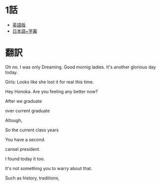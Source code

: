 # 1話

- [英語版](https://www1.9anime.to/watch/love-live-school-idol-project-dub.6y04/po98j6)
- [日本語+字幕](https://www1.9anime.to/watch/love-live-school-idol-project.yklj/574x5m)

# 翻訳
Oh no. I was only Dreaming. Good mornig ladies. It's another glorious day today.

Girls: Looks like she lost it for real this time.

Hey Honoka. Are you feeling any better now?

After we graduate

over current graduate

Altough, 

So the current class years


You have a second.

cansel president.

I found today it too.

It's not something you to warry about that.

Such as history, traditions, 
